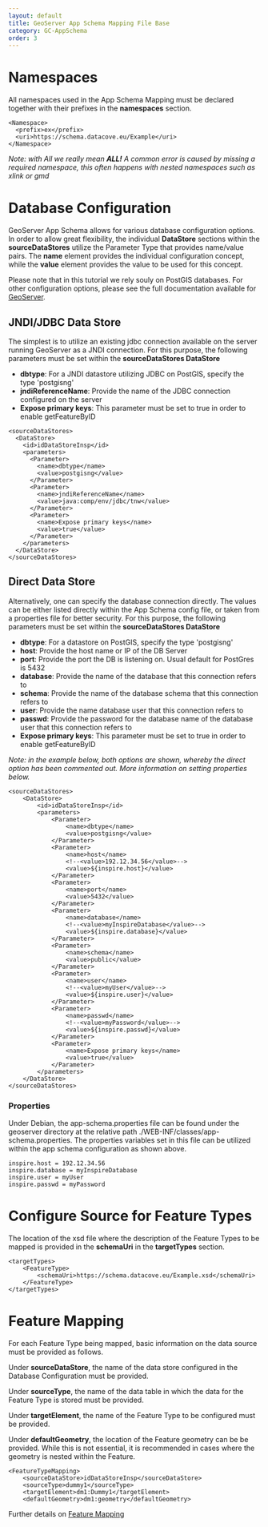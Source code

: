 ```yaml
---
layout: default
title: GeoServer App Schema Mapping File Base
category: GC-AppSchema
order: 3
---
```


# Namespaces
All namespaces used in the App Schema Mapping must be declared together with their prefixes in the **namespaces** section.
```
<Namespace>
  <prefix>ex</prefix>
  <uri>https://schema.datacove.eu/Example</uri>
</Namespace>		
```

*Note: with All we really mean **ALL!** A common error is caused by missing a required namespace, this often happens with nested namespaces such as xlink or gmd*

# Database Configuration
GeoServer App Schema allows for various database configuration options. In order to allow great flexibility, the individual **DataStore** sections within the **sourceDataStores** utilize the Parameter Type that provides name/value pairs. The **name** element provides the individual configuration concept, while the **value** element provides the value to be used for this concept.

Please note that in this tutorial we rely souly on PostGIS databases. For other configuration options, please see the full documentation available for [GeoServer](http://geoserver.org/).

## JNDI/JDBC Data Store
The simplest is to utilize an existing jdbc connection available on the server running GeoServer as a JNDI connection. 
For this purpose, the following parameters must be set within the **sourceDataStores DataStore**
* **dbtype**: For a JNDI datastore utilizing JDBC on PostGIS, specify the type 'postgisng'
* **jndiReferenceName**: Provide the name of the JDBC connection configured on the server
* **Expose primary keys**: This parameter must be set to true in order to enable getFeatureByID

```
<sourceDataStores>
  <DataStore>
    <id>idDataStoreInsp</id>
    <parameters>
      <Parameter>
        <name>dbtype</name>
        <value>postgisng</value>
      </Parameter>
      <Parameter>
        <name>jndiReferenceName</name>
        <value>java:comp/env/jdbc/tnw</value>
      </Parameter>
      <Parameter>
        <name>Expose primary keys</name>
        <value>true</value>
      </Parameter>
    </parameters>
  </DataStore>
</sourceDataStores>
```

## Direct Data Store
Alternatively, one can specify the database connection directly. The values can be either listed directly within the App Schema config file, or taken from a properties file for better security.
For this purpose, the following parameters must be set within the **sourceDataStores DataStore**
* **dbtype**: For a datastore on PostGIS, specify the type 'postgisng'
* **host**: Provide the host name or IP of the DB Server
* **port**: Provide the port the DB is listening on. Usual default for PostGres is 5432
* **database**: Provide the name of the database that this connection refers to
* **schema**: Provide the name of the database schema that this connection refers to
* **user**: Provide the name database user that this connection refers to
* **passwd**: Provide the password for the database name of the database user that this connection refers to
* **Expose primary keys**: This parameter must be set to true in order to enable getFeatureByID

*Note: in the example below, both options are shown, whereby the direct option has been commented out. More information on setting properties below.*

```
<sourceDataStores>
	<DataStore>
		<id>idDataStoreInsp</id>
		<parameters>
			<Parameter>
				<name>dbtype</name>
				<value>postgisng</value>
			</Parameter>
			<Parameter>
				<name>host</name>
				<!--<value>192.12.34.56</value>-->
				<value>${inspire.host}</value>
			</Parameter>
			<Parameter>
				<name>port</name>
				<value>5432</value>
			</Parameter>
			<Parameter>
				<name>database</name>
				<!--<value>myInspireDatabase</value>-->
				<value>${inspire.database}</value>
			</Parameter>
			<Parameter>
				<name>schema</name>
				<value>public</value>
			</Parameter>
			<Parameter>
				<name>user</name>
				<!--<value>myUser</value>-->
				<value>${inspire.user}</value>
			</Parameter>
			<Parameter>
				<name>passwd</name>
				<!--<value>myPassword</value>-->
				<value>${inspire.passwd}</value>
			</Parameter>
			<Parameter>
				<name>Expose primary keys</name>
				<value>true</value>
			</Parameter>
		</parameters>
	</DataStore>
</sourceDataStores>
```

### Properties

Under Debian, the app-schema.properties file can be found under the geoserver directory at the relative path ./WEB-INF/classes/app-schema.properties. The properties variables set in this file can be utilized within the app schema configuration as shown above.

```
inspire.host = 192.12.34.56
inspire.database = myInspireDatabase
inspire.user = myUser
inspire.passwd = myPassword

```

# Configure Source for Feature Types
The location of the xsd file where the description of the Feature Types to be mapped is provided in the **schemaUri** in the **targetTypes** section.

```
<targetTypes>
	<FeatureType>
		<schemaUri>https://schema.datacove.eu/Example.xsd</schemaUri>
	</FeatureType>
</targetTypes>
```

# Feature Mapping
For each Feature Type being mapped, basic information on the data source must be provided as follows.

Under **sourceDataStore**, the name of the data store configured in the Database Configuration must be provided.

Under **sourceType**, the name of the data table in which the data for the Feature Type is stored must be provided.

Under **targetElement**, the name of the Feature Type to be configured must be provided.

Under **defaultGeometry**, the location of the Feature geometry can be be provided. While this is not essential, it is recommended in cases where the geometry is nested within the Feature.

```
<FeatureTypeMapping>
	<sourceDataStore>idDataStoreInsp</sourceDataStore>
	<sourceType>dummy1</sourceType>
	<targetElement>dm1:Dummy1</targetElement>
	<defaultGeometry>dm1:geometry</defaultGeometry> 
```

Further details on [Feature Mapping](https://github.com/DataCoveEU/API4INSPIRE/blob/gh-pages/ogc-api/GS-AppSchemaFeatureMapping.md)
